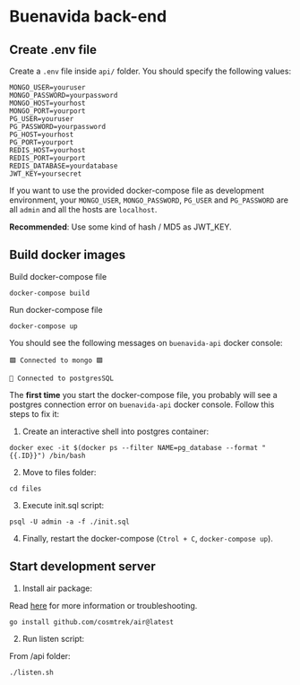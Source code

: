 # Buenavida back-end

## Create .env file

Create a `.env` file inside `api/` folder. You should specify the following values:

```
MONGO_USER=youruser
MONGO_PASSWORD=yourpassword
MONGO_HOST=yourhost
MONGO_PORT=yourport
PG_USER=youruser
PG_PASSWORD=yourpassword
PG_HOST=yourhost
PG_PORT=yourport
REDIS_HOST=yourhost
REDIS_PORT=yourport
REDIS_DATABASE=yourdatabase
JWT_KEY=yoursecret
```

If you want to use the provided docker-compose file as development environment, your `MONGO_USER`, `MONGO_PASSWORD`, `PG_USER` and `PG_PASSWORD` are all `admin` and all the hosts are `localhost`.

**Recommended**: Use some kind of hash / MD5 as JWT_KEY.

## Build docker images

Build docker-compose file

```
docker-compose build
```

Run docker-compose file

```
docker-compose up
```

You should see the following messages on `buenavida-api` docker console: 

```
🟩 Connected to mongo 🟩
```

```
🐘 Connected to postgresSQL
```

The **first time** you start the docker-compose file, you probably will see a postgres connection error on `buenavida-api` docker console. Follow this steps to fix it:

1. Create an interactive shell into postgres container: 

```
docker exec -it $(docker ps --filter NAME=pg_database --format "{{.ID}}") /bin/bash
```

2. Move to files folder:

```
cd files
```

3. Execute init.sql script: 

```
psql -U admin -a -f ./init.sql
```

4. Finally, restart the docker-compose (`Ctrol + C`, `docker-compose up`).

## Start development server

1. Install air package: 

Read [here](https://github.com/cosmtrek/air) for more information or troubleshooting.

```
go install github.com/cosmtrek/air@latest
```

2. Run listen script: 


From /api folder:

```
./listen.sh
```
